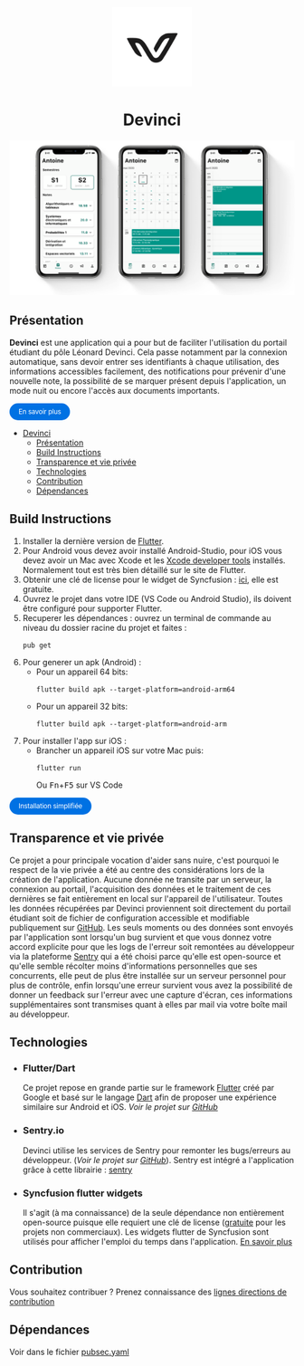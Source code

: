 <p align="center">
  <a href="https://github.com/antoineraulin/devinci-app"><img src="assets/icon_blanc_a.png" height="140"></a>
</p>
<span align="center">

# Devinci

</span>

![3 captures d'écran de l'application Devinci](.github_data/devinci.png)

## Présentation

**Devinci** est une application qui a pour but de faciliter l'utilisation du portail étudiant du pôle Léonard Devinci. Cela passe notamment par la connexion automatique, sans devoir entrer ses identifiants à chaque utilisation, des informations accessibles facilement, des notifications pour prévenir d'une nouvelle note, la possibilité de se marquer présent depuis l'application, un mode nuit ou encore l'accès aux documents importants.

<a href="https://devinci.araulin.tech/" style="cursor: pointer;display: inline-block;text-align: center;white-space: nowrap;font-size: 12px;line-height: 1.17648;font-weight: 400;letter-spacing: -0.022em;min-width: 28px;padding-left: 16px;padding-right: 16px;padding-top: 8px;padding-bottom: 8px;border-radius: 18px;background: #0071e3;color: white;text-decoration: none;">En savoir plus</a>

- [Devinci](#devinci)
  - [Présentation](#présentation)
  - [Build Instructions](#build-instructions)
  - [Transparence et vie privée](#transparence-et-vie-privée)
  - [Technologies](#technologies)
  - [Contribution](#contribution)
  - [Dépendances](#dépendances)

## Build Instructions

1. Installer la dernière version de [Flutter](https://flutter.dev/docs/get-started/install).
2. Pour Android vous devez avoir installé Android-Studio, pour iOS vous devez avoir un Mac avec Xcode et les [Xcode developer tools](https://developer.apple.com/xcode/downloads/) installés. Normalement tout est très bien détaillé sur le site de Flutter.
3. Obtenir une clé de license pour le widget de Syncfusion : [ici](https://www.syncfusion.com/products/communitylicense), elle est gratuite.
4. Ouvrez le projet dans votre IDE (VS Code ou Android Studio), ils doivent être configuré pour supporter Flutter.
5. Recuperer les dépendances : ouvrez un terminal de commande au niveau du dossier racine du projet et faites :
    ```console
    pub get
    ```
6. Pour generer un apk (Android) : 
   - Pour un appareil 64 bits:
        ```console
        flutter build apk --target-platform=android-arm64
        ```
    - Pour un appareil 32 bits:
         ```console
        flutter build apk --target-platform=android-arm
        ``` 
7. Pour installer l'app sur iOS :
   - Brancher un appareil iOS sur votre Mac puis:
        ```console
        flutter run
        ```
        Ou <kbd>Fn</kbd>+<kbd>F5</kbd> sur VS Code

<a href="https://devinci.araulin.tech/beta.html" style="cursor: pointer;display: inline-block;text-align: center;white-space: nowrap;font-size: 12px;line-height: 1.17648;font-weight: 400;letter-spacing: -0.022em;min-width: 28px;padding-left: 16px;padding-right: 16px;padding-top: 8px;padding-bottom: 8px;border-radius: 18px;background: #0071e3;color: white;text-decoration: none;">Installation simplifiée</a>


## Transparence et vie privée

Ce projet a pour principale vocation d'aider sans nuire, c'est pourquoi le respect de la vie privée a été au centre des considérations lors de la création de l'application. Aucune donnée ne transite par un serveur, la connexion au portail, l'acquisition des données et le traitement de ces dernières se fait entièrement en local sur l'appareil de l'utilisateur. Toutes les données récupérées par Devinci proviennent soit directement du portail étudiant soit de fichier de configuration accessible et modifiable publiquement sur [GitHub](https://github.com/antoineraulin/devinci-app/tree/gh-pages). Les seuls moments ou des données sont envoyés par l'application sont lorsqu'un bug survient et que vous donnez votre accord explicite pour que les logs de l'erreur soit remontées au développeur via la plateforme [Sentry](https://sentry.io/) qui a été choisi parce qu'elle est open-source et qu'elle semble récolter moins d'informations personnelles que ses concurrents, elle peut de plus être installée sur un serveur personnel pour plus de contrôle, enfin lorsqu'une erreur survient vous avez la possibilité de donner un feedback sur l'erreur avec une capture d'écran, ces informations supplémentaires sont transmises quant à elles par mail via votre boîte mail au développeur.

## Technologies

- ### Flutter/Dart
  Ce projet repose en grande partie sur le framework [Flutter](https://flutter.dev/) créé par Google et basé sur le langage [Dart](https://dart.dev/) afin de proposer une expérience similaire sur Android et iOS. *Voir le projet sur [GitHub](https://github.com/flutter/flutter)*
- ### Sentry.io
  Devinci utilise les services de Sentry pour remonter les bugs/erreurs au développeur. (*Voir le projet sur [GitHub](https://github.com/getsentry/sentry)*). Sentry est intégré a l'application grâce à cette librairie : [sentry](https://pub.dev/packages/sentry)
- ### Syncfusion flutter widgets
  Il s'agit (à ma connaissance) de la seule dépendance non entièrement open-source puisque elle requiert une clé de license ([gratuite](https://www.syncfusion.com/products/communitylicense) pour les projets non commerciaux). Les widgets flutter de Syncfusion sont utilisés pour afficher l'emploi du temps dans l'application. [En savoir plus](https://www.syncfusion.com/flutter-widgets/flutter-calendar)

## Contribution

Vous souhaitez contribuer ? Prenez connaissance des [lignes directions de contribution](CONTRIBUTING.md)

## Dépendances

Voir dans le fichier [pubsec.yaml](https://github.com/antoineraulin/devinci-app/blob/master/pubspec.yaml)